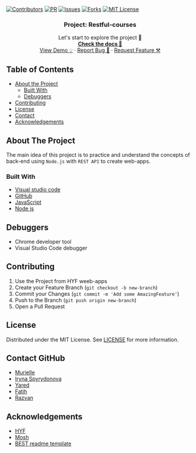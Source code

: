 [![Contributors][contributors-shield]][contributors-url]
[![PR][pr-shield]][pr-url]
[![Issues][issues-shield]][issues-url]
[![Forks][forks-shield]][forks-url]
[![MIT License][license-shield]][license-url]

  <h3 align="center">Project: Restful-courses</h3>

  <p align="center">
    Let's start to explore the project 🚀 
    <br />
    <a href="https://github.com/IrynaSpyrydonova/restful-courses"><strong>Check the docs 📄</strong></a>
    <br />
    <a href="https://irynaspyrydonova.github.io/restful-courses/">View Demo 💡</a>
    ·
    <a href="https://github.com/IrynaSpyrydonova/restful-courses/issues">Report Bug 🐞</a>
    ·
    <a href="https://github.com/IrynaSpyrydonova/restful-courses/pulls">Request Feature ⚒</a>
  </p>
</p>

## Table of Contents

- [About the Project](#about-the-project)
  - [Built With](#built-with)
  - [Debuggers](#debuggers)
- [Contributing](#contributing)
- [License](#license)
- [Contact](#contact)
- [Acknowledgements](#acknowledgements)

## About The Project




The main idea of this project is to practice and understand the concepts of back-end using `Node.js`  with `REST API` to create web-apps.


### Built With

- [Visual studio code](https://code.visualstudio.com/)
- [GitHub](https://github.com)
- [JavaScript](https://www.javascript.com/)
- [Node js](https://nodejs.org/en/)



## Debuggers

- Chrome developer tool
- Visual Studio Code debugger


## Contributing

1. Use  the Project from HYF weeb-apps
2. Create your Feature Branch (`git checkout -b new-branch`)
3. Commit your Changes (`git commit -m 'Add some AmazingFeature'`)
4. Push to the Branch (`git push origin new-branch`)
5. Open a Pull Request

<!-- LICENSE -->

## License

Distributed under the MIT License. See [LICENSE](https://github.com/IrynaSpyrydonova/portfolio-GitHub-API/blob/master/LICENSE) for more information.

<!-- CONTACT -->

## Contact GitHub

- [Murielle](https://github.com/murvanessa)
- [Iryna Spyrydonova](https://github.com/IrynaSpyrydonova?tab=repositories)
- [Yared](https://github.com/yaredyilma)
- [Fatih](https://github.com/fmkarakus)
- [Razvan](https://github.com/razvanbrb)

<!-- ACKNOWLEDGEMENTS -->

## Acknowledgements

- [HYF](https://hackyourfuture.be/)
- [Mosh](https://www.youtube.com/watch?v=pKd0Rpw7O48)
- [BEST readme template](https://github.com/othneildrew/Best-README-Template/blob/master/README.md)

<!-- MARKDOWN LINKS & IMAGES -->
<!-- https://www.markdownguide.org/basic-syntax/#reference-style-links -->

[contributors-shield]: https://img.shields.io/badge/1-Contributors%20-brightgreen
[contributors-url]: https://github.com/IrynaSpyrydonova/restful-courses/graphs/contributors
[forks-shield]: https://img.shields.io/badge/-Forks-blue
[forks-url]: https://github.com/IrynaSpyrydonova/restful-courses/network
[issues-shield]: https://img.shields.io/badge/-ISSUES-green
[issues-url]: https://github.com/IrynaSpyrydonova/restful-courses/issues
[pr-shield]: https://img.shields.io/badge/-Pull%20Requests%20-blue
[pr-url]: https://github.com/IrynaSpyrydonova/restful-courses/pulls
[license-shield]: https://img.shields.io/badge/-LICENSE-brightgreen
[license-url]: https://github.com/IrynaSpyrydonova/restful-courses/blob/master/LICENSE